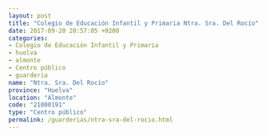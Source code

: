 ```yaml
---
layout: post
title: "Colegio de Educación Infantil y Primaria Ntra. Sra. Del Rocío"
date: 2017-09-20 20:57:05 +0200
categories:
- Colegio de Educación Infantil y Primaria
- huelva
- almonte
- Centro público
- guarderia
name: "Ntra. Sra. Del Rocío"
province: "Huelva"
location: "Almonte"
code: "21000191"
type: "Centro público"
permalink: /guarderias/ntra-sra-del-rocio.html
---
```

